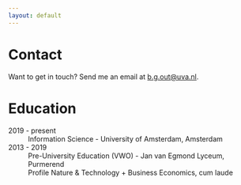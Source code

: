 ```yaml
---
layout: default
---
```


# Contact
Want to get in touch? Send me an email at [b.g.out@uva.nl](mailto:b.g.out@uva.nl).

# Education
<dl>
    <dt>2019 - present</dt>
    <dd>Information Science - University of Amsterdam, Amsterdam</dd>
    <dt>2013 - 2019</dt>
    <dd>Pre-University Education (VWO) - Jan van Egmond Lyceum, Purmerend</dd>
    <dd>Profile Nature & Technology + Business Economics, cum laude</dd>
</dl>